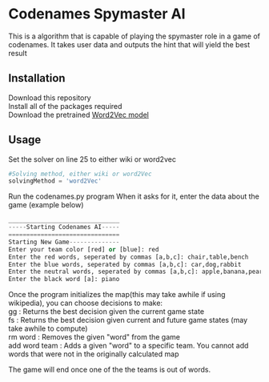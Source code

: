# Codenames Spymaster AI

This is a algorithm that is capable of playing the spymaster role in a game of codenames. It takes user data and outputs the hint that will yield the best result

## Installation

Download this repository  
Install all of the packages required  
Download the pretrained [Word2Vec model](https://drive.google.com/file/d/0B7XkCwpI5KDYNlNUTTlSS21pQmM/edit)  


## Usage

Set the solver on line 25 to either wiki or word2vec
```python
#Solving method, either wiki or word2Vec
solvingMethod = 'word2Vec'
```

Run the codenames.py program
When it asks for it, enter the data about the game (example below)

```python
_______________________________
-----Starting Codenames AI-----        
===============================        
Starting New Game--------------        
Enter your team color [red] or [blue]: red
Enter the red words, seperated by commas [a,b,c]: chair,table,bench
Enter the blue words, seperated by commas [a,b,c]: car,dog,rabbit
Enter the neutral words, seperated by commas [a,b,c]: apple,banana,pear
Enter the black word [a]: piano
```

Once the program initializes the map(this may take awhile if using wikipedia), you can choose decisions to make:  
gg : Returns the best decision given the current game state  
fs : Returns the best decision given current and future game states (may take awhile to compute)  
rm word : Removes the given "word" from the game  
add word team : Adds a given "word" to a specific team. You cannot add words that were not in the originally calculated map    

The game will end once one of the the teams is out of words.
